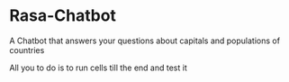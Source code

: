 # Rasa-Chatbot
A Chatbot that answers your questions about capitals and populations of countries

All you to do is to run cells till the end and test it
